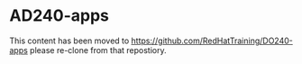 # AD240-apps

This content has been moved to https://github.com/RedHatTraining/DO240-apps please re-clone from that repostiory.
